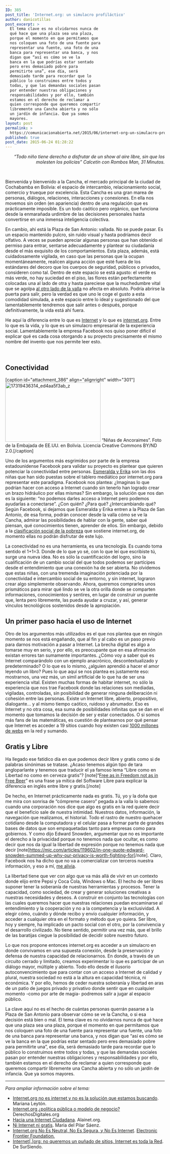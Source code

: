 ```yaml
---
ID: 385
post_title: 'Internet.org: un simulacro profiláctico'
author: danicotillas
post_excerpt: >
  El tema clave es no olvidarnos nunca de
  qué hace que una plaza sea una plaza,
  porque el momento en que permitamos que
  nos coloquen una foto de una fuente para
  representar una fuente, una foto de una
  banca para representar una banca, y nos
  digan que “así es cómo se ve la
  banca en la que podrías estar sentado
  pero eres demasiado pobre para
  permitirte una”, ese día, será
  demasiado tarde para recordar que lo
  público lo construimos entre todos y
  todas, y que las demandas sociales pasan
  por entender nuestras obligaciones y
  responsabilidades y por ello, también
  estamos en el derecho de reclamar a
  quien corresponde que queremos compartir
  libremente una Cancha abierta y no sólo
  un jardín de infancia. Que ya somos
  mayores.
layout: post
permalink: >
  https://comunicacionabierta.net/2015/06/internet-org-un-simulacro-profilactico/
published: true
post_date: 2015-06-24 01:28:22
---
```

<p style="text-align: right;"><i>“Todo niño tiene derecho a disfrutar de un show al aire libre,
sin que los molesten los policías”</i><i>
</i><i>Calcetín con Rombos Man, 31 Minutos.</i></p>
&nbsp;

Bienvenida y bienvenido a la Cancha, el mercado principal de la ciudad de Cochabamba en Bolivia: el espacio de intercambio, relacionamiento social, comercio y trueque por excelencia. Esta Cancha es una gran marea de personas, diálogos, relaciones, interacciones y conexiones. En ella nos movemos sin orden (en apariencia) dentro de una regulación que es prácticamente imposible. Es un todo caótico pero orgánico, que funciona desde la enmarañada urdimbre de las decisiones personales hasta convertirse en una inmensa inteligencia colectiva.

En cambio, ahí está la Plaza de San Antonio: vallada. No se puede pasar. Es un espacio mantenido pulcro, sin ruido visual y hasta podríamos decir olfativo. A veces se pueden apreciar algunas personas que han obtenido el permiso para entrar, sentarse adecuadamente y plantear su ciudadanía desde el más exquisito de los comportamientos. Esta plaza, además, está cuidadosamente vigilada, en caso que las personas que la ocupan momentáneamente, realicen alguna acción que esté fuera de los estándares del decoro que los cuerpos de seguridad, públicos o privados, consideren como tal. Dentro de este espacio se está agusto: el verde es más verde, no hay suciedad en el piso, las flores están perfectamente colocadas una al lado de otra y hasta pareciese que la muchedumbre vital que se agolpa <a href="https://www.digitalrightslac.net/es/hacia-tierras-mas-libres-en-internet/">al otro lado de la valla</a> no afecta en absoluto. Podría abrirse la puerta para salir, pero la verdad es que uno le coge el gusto a esta comodidad simulada, a este espacio entre lo ideal y sugestionado del que lamentablemente tendremos que salir antes o después, porque definitivamente, la vida está ahí fuera.

He aquí la diferencia entre lo que es <a href="https://es.wikipedia.org/wiki/Internet">Internet</a> y lo que es <a href="https://internet.org">internet.org</a>. Entre lo que es la vida, y lo que es un simulacro empresarial de la experiencia social. Lamentablemente la empresa Facebook nos quiso poner difícil el explicar qué es cada cosa otorgando a su proyecto precisamente el mismo nombre del invento que nos permite leer esto.

&nbsp;
<h2><b>Conectividad</b></h2>
[caption id="attachment_386" align="alignright" width="301"]<a href="https://www.comunicacionabierta.net/wp-content/uploads/2015/06/17319436314_ed4aa5f3ab_z.jpg"><img class="wp-image-386" src="https://www.comunicacionabierta.net/wp-content/uploads/2015/06/17319436314_ed4aa5f3ab_z-300x187.jpg" alt="17319436314_ed4aa5f3ab_z" width="301" height="187" /></a> “Niñas de Ancoraimes”. Foto de la Embajada de EE.UU. en Bolivia. Licencia Creative Commons BY/ND 2.0.[/caption]

Uno de los argumentos más esgrimidos por parte de la empresa estadounidense Facebook para validar su proyecto es plantear que quieren potenciar la conectividad entre personas. <a href="https://www.notimerica.com/sociedad/noticia-ninas-campesinas-bolivianas-crean-brazo-hidraulico-20150227130247.html">Esmeralda y Erika</a> son las dos niñas que han sido puestas sobre el tablero mediático por internet.org para representar este paradigma. Facebook nos plantea: ¿Imaginas lo que podrían hacer con acceso a Internet cuando sin tenerlo han logrado crear un brazo hidráulico por ellas mismas? Sin embargo, la solución que nos dan es la siguiente: “no podemos darles acceso a Internet pero podemos ayudarlas a conectarse”. ¿Con quién? ¿Para qué? ¿Intercambiando qué? Según Facebook, si dejamos que Esmeralda y Erika entren a la Plaza de San Antonio, de esa forma, podrán conocer desde la valla cómo se ve la Cancha, admirar las posibilidades de hablar con la gente, saber qué piensan, qué conocimientos tienen, aprender de ellos. Sin embargo, debido a la <a href="https://www.enafirmativo.com/index.php/tecnologia/item/179-internet-org-no-admite-flash-ni-archivos-cifrados">clasificación social de la pobreza</a> que sostiene internet.org, de momento ellas no podrán disfrutar de este lujo.

La conectividad no es una herramienta, es una tecnología. Es cuando toma sentido el 1+1=3. Donde de lo que yo sé, con lo que leí que escribiste tú, surge una nueva idea. No es sólo la cuantificación del logro, sino la cualificación de un cambio social del que todos podemos ser partícipes desde el entendimiento que una conexión ha de ser abierta. No olvidemos que estas niñas, con una tremenda imaginación potenciada por la conectividad e intercambio social de su entorno, y sin internet, lograron crear algo simplemente observando. Ahora, queremos comprarles unos prismáticos para mirar qué lindo se ve la otra orilla donde se comparten informaciones, conocimientos y sentires, en lugar de construir un puente que, lenta pero libremente, las pueda ayudar a cruzar, y así, generar vínculos tecnológicos sostenidos desde la apropiación.
<h2></h2>
<h2><b>Un primer paso hacia el uso de Internet</b></h2>
Otro de los argumentos más utilizados es el que nos plantea que en ningún momento se nos está engañando, que al fin y al cabo es un paso previo para darnos motivación a pasar a Internet. La brecha digital es algo a tomarse muy en serio, y por ello, es preocupante que en esa afirmación existan errores tan sumamente importantes. ¿Cómo voy a saber qué es Internet comparándolo con un ejemplo anacrónico, descontextualizado y predeterminado? O lo que es lo mismo, ¿alguien aprendió a hacer el amor leyendo un libro? Pues lo que aquí se nos plantea es justamente eso: mostrarnos, una vez más, un símil artificial de lo que ha de ser una experiencia vital. Existen muchas formas de habitar internet, no sólo la experiencia que nos trae Facebook donde las relaciones son mediadas, vigiladas, controladas, sin posibilidad de generar ninguna deliberación ni cohesión entre las personas. Existe un Internet libre, abierto, propositivo, dialogante… y al mismo tiempo caótico, ruidoso y abrumador. Eso es Internet y no otra cosa, esa suma de posibilidades infinitas que se dan en el momento que tomamos la decisión de ser y estar conectados. O si somos más fans de las matemáticas, es cuestión de plantearnos por qué pensar que Internet es acceder a 19 sitios cuando hoy existen casi <a href="https://www.internetlivestats.com/total-number-of-websites/">1000 millones de webs</a> en la red y sumando.
<h2></h2>
<h2><b>Gratis y Libre</b></h2>
Ha llegado ese fatídico día en que podemos decir libre y gratis como si de palabras sinónimas se tratase. ¿Acaso tenemos algún tipo de tara angloparlante y tenemos que traducir el ya famoso lema “Libre como en Libertad no como en cerveza gratis”? [note]“<a href="https://www.gnu.org/philosophy/free-sw.en.html">Free as in Freedom not as in Free Beer</a>” es una frase ya mítica del Software Libre para explicar la diferencia en inglés entre libre y gratis.[/note]

De hecho, en Internet prácticamente nada es gratis. Tú, yo y la doña que me mira con sonrisa de “cómpreme casero” pegada a la valla lo sabemos: cuando una corporación nos dice que algo es gratis en la red quiere decir que el beneficio sale de nuestra intimidad. Nuestros datos, información, la navegación que realizamos, el historial. Todo el rastro de nuestro quehacer cotidiano desde la computadora y el celular pasa a formar parte de grandes bases de datos que son empaquetadas tanto para empresas como para gobiernos. Y como dijo Edward Snowden, argumentar que no es importante el derecho a la privacidad porque no tenemos nada que ocultar, es como decir que nos da igual la libertad de expresión porque no tenemos nada que decir [note]<a href="https://mic.com/articles/119602/in-one-quote-edward-snowden-summed-up-why-our-privacy-is-worth-fighting-for">https://mic.com/articles/119602/in-one-quote-edward-snowden-summed-up-why-our-privacy-is-worth-fighting-for</a>[/note]. Claro, Facebook nos ha dicho que no va a comercializar con terceros nuestra información, y eso a mí, <a href="https://www.diagonalperiodico.net/saberes/gigantes-internet-colaboran-con-espionaje.html">me alivia</a>.

La libertad tiene que ver con algo que va más allá de vivir en un contexto donde elijo entre Pepsi y Coca Cola, Windows o Mac. El hecho de ser libres suponer tener la soberanía de nuestras herramientas y procesos. Tener la capacidad, como sociedad, de crear y generar soluciones creativas a nuestras necesidades y deseos. A construir en conjunto las tecnologías con las cuales queremos hacer que nuestras relaciones puedan encaminarse al entendimiento y la cooperación y no a la competencia y la exclusividad. A elegir cómo, cuándo y dónde recibo y envío cualquier información, y acceder a cualquier otra en el formato y método que yo quiera. Ser libre, hoy y siempre, ha implicado un pacto social con el otro, por la convivencia y el desarrollo civilizado. No tiene sentido, permitir una vez más, que el brillo de las baratijas ciegue la posibilidad de decidir sobre nuestro futuro.

Lo que nos propone entonces internet.org es acceder a un simulacro en donde convivamos en una supuesta conexión, desde la preservación y defensa de nuestra capacidad de relacionarnos. En donde, a través de un circuito cerrado y limitado, creamos experimentar lo que es participar de un diálogo mayor, múltiple y abierto. Todo ello desde el ilusorio autoconvencimiento que para contar con un acceso a Internet de calidad y plural, nuestra sociedad no está a la altura en capacidad técnica, ni económica. Y por ello, hemos de ceder nuestra soberanía y libertad en aras de un patio de juegos privado y privativo donde sentir que en cualquier momento -como por arte de magia- podremos salir a jugar al espacio público.

La clave aquí no es el hecho de cuántas personas querrán pasarse a la Plaza de San Antonio para observar cómo se ve la Cancha, o si esa decisión está bien o mal. El tema clave es no olvidarnos nunca de qué hace que una plaza sea una plaza, porque el momento en que permitamos que nos coloquen una foto de una fuente para representar una fuente, una foto de una banca para representar una banca, y nos digan que “así es cómo se ve la banca en la que podrías estar sentado pero eres demasiado pobre para permitirte una”, ese día, será demasiado tarde para recordar que lo público lo construimos entre todos y todas, y que las demandas sociales pasan por entender nuestras obligaciones y responsabilidades y por ello, también estamos en el derecho de reclamar a quien corresponde que queremos compartir libremente una Cancha abierta y no sólo un jardín de infancia. Que ya somos mayores.

-----

<i>Para ampliar información sobre el tema:</i>
<ul>
	<li><a href="https://marisleyton.wordpress.com/2015/06/22/internet-org-no-es-internet-y-no-es-la-solucion-que-estamos-buscando/">Internet.org no es internet y no es la solución que estamos buscando</a>. Mariana Leytón.</li>
	<li><a href="https://www.derechosdigitales.org/8354/internet-org-politica-publica-o-modelo-de-negocio/">Internet.org ¿política pública o modelo de negocio?</a> DerechosDigitales.org</li>
	<li><a href="https://www.alainet.org/sites/default/files/alai503w.pdf">Hacia una Internet Ciudadana</a>. Alainet.org.</li>
	<li><a href="https://www.las2orillas.co/ni-internet-ni-gratis/">Ni Internet ni gratis</a>. Maria del Pilar Sáenz.</li>
	<li><a href="https://www.eff.org/es/deeplinks/2015/05/internetorg-no-es-neutral-no-es-segura-y-no-es-internet">Internet.org No Es Neutral, No Es Segura, y No Es Internet</a>. <a href="https://www.eff.org/es/deeplinks/2015/05/internetorg-no-es-neutral-no-es-segura-y-no-es-internet">Electronic Frontier Foundation<i>.</i></a></li>
	<li><a href="https://sursiendo.com/blog/2015/04/internet-org-no-queremos-un-punado-de-sitios-internet-es-toda-la-red/">Internet[.]org: no queremos un puñado de sitios, Internet es toda la Red</a>. De SurSiendo.</li>
</ul>